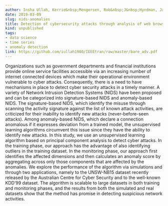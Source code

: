 ```yaml
---
author: Insha Ullah, Kerrie&nbsp;Mengersen, Rob&nbsp;J&nbsp;Hyndman, James&nbsp;McGree
date: 2019-03-09
slug: nids-anomalies
title: Detection of cybersecurity attacks through analysis of web browsing activities using principal component analysis
kind: unpublished
tags:
- data science
- time series
- anomaly detection
link: https://github.com/iullah1980/IEEEtran/raw/master/bare_adv.pdf
---
```


Organizations such as government departments and financial institutions provide online service facilities accessible via an increasing number of internet connected devices which make their operational environment vulnerable to cyber attacks. Consequently, there is a need to have mechanisms in place to detect cyber security attacks in a timely manner. A variety of Network Intrusion Detection Systems (NIDS) have been proposed and can be categorized into signature-based NIDS and anomaly-based NIDS. The signature-based NIDS, which identify the misuse through scanning the activity signature against the list of known attack activities, are criticized for their inability to identify new attacks (never-before-seen attacks). Among anomaly-based NIDS, which declare a connection anomalous if it expresses deviation from a trained model, the unsupervised learning algorithms circumvent this issue since they have the ability to identify new attacks. In this study, we use an unsupervised learning algorithm based on principal component analysis to detect cyber attacks. In the training phase, our approach has the advantage of also identifying outliers in the training dataset. In the monitoring phase, our approach first identifies the affected dimensions and then calculates an anomaly score by aggregating across only those components that are affected by the anomalies. We explore the performance of the algorithm via simulations and through two applications, namely to the UNSW-NB15 dataset recently released by the Australian Centre for Cyber Security and to the well-known KDD’99 dataset. The algorithm is scalable to large datasets in both training and monitoring phases, and the results from both the simulated and real datasets show that the method has promise in detecting suspicious network activities.

